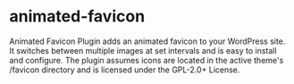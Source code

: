 # animated-favicon
Animated Favicon Plugin adds an animated favicon to your WordPress site. It switches between multiple images at set intervals and is easy to install and configure. The plugin assumes icons are located in the active theme's /favicon directory and is licensed under the GPL-2.0+ License.
